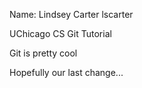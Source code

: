 
Name: Lindsey Carter lscarter

UChicago CS Git Tutorial

Git is pretty cool

Hopefully our last change...
